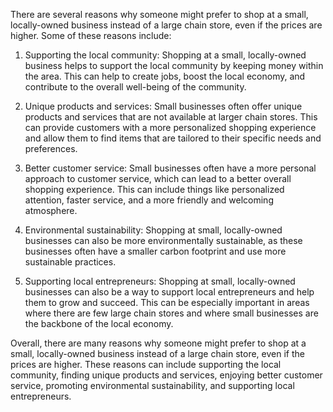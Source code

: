 There are several reasons why someone might prefer to shop at a small, locally-owned business instead of a large chain store, even if the prices are higher. Some of these reasons include:

1. Supporting the local community: Shopping at a small, locally-owned business helps to support the local community by keeping money within the area. This can help to create jobs, boost the local economy, and contribute to the overall well-being of the community.

2. Unique products and services: Small businesses often offer unique products and services that are not available at larger chain stores. This can provide customers with a more personalized shopping experience and allow them to find items that are tailored to their specific needs and preferences.

3. Better customer service: Small businesses often have a more personal approach to customer service, which can lead to a better overall shopping experience. This can include things like personalized attention, faster service, and a more friendly and welcoming atmosphere.

4. Environmental sustainability: Shopping at small, locally-owned businesses can also be more environmentally sustainable, as these businesses often have a smaller carbon footprint and use more sustainable practices.

5. Supporting local entrepreneurs: Shopping at small, locally-owned businesses can also be a way to support local entrepreneurs and help them to grow and succeed. This can be especially important in areas where there are few large chain stores and where small businesses are the backbone of the local economy.

Overall, there are many reasons why someone might prefer to shop at a small, locally-owned business instead of a large chain store, even if the prices are higher. These reasons can include supporting the local community, finding unique products and services, enjoying better customer service, promoting environmental sustainability, and supporting local entrepreneurs.
